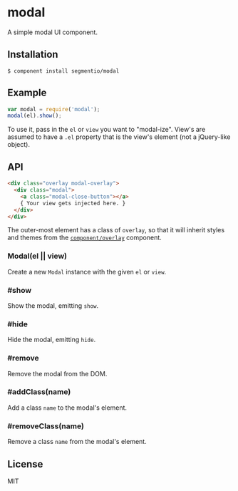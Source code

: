 # modal

  A simple modal UI component.

## Installation

    $ component install segmentio/modal

## Example

```js
var modal = require('modal');
modal(el).show();
```

  To use it, pass in the `el` or `view` you want to "modal-ize". View's are assumed to have a `.el` property that is the view's element (not a jQuery-like object).

## API

```html
<div class="overlay modal-overlay">
  <div class="modal">
    <a class="modal-close-button"></a>
    { Your view gets injected here. }
  </div>
</div>
```

The outer-most element has a class of `overlay`, so that it will inherit styles and themes from the [`component/overlay`](https://github.com/component/overlay) component.


### Modal(el || view)
  Create a new `Modal` instance with the given `el` or `view`.

### #show
  Show the modal, emitting `show`.

### #hide
  Hide the modal, emitting `hide`.

### #remove
  Remove the modal from the DOM.

### #addClass(name)
  Add a class `name` to the modal's element.

### #removeClass(name)
  Remove a class `name` from the modal's element.

## License

  MIT
